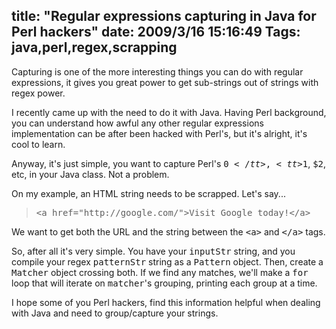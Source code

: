 title: "Regular expressions capturing in Java for Perl hackers"
date: 2009/3/16 15:16:49
Tags: java,perl,regex,scrapping
---
Capturing is one of the more interesting things you can do with regular expressions, it gives you great power to get sub-strings out of strings with regex power.

I recently came up with the need to do it with Java. Having Perl background, you can understand how awful any other regular expressions implementation can be after been hacked with Perl's, but it's alright, it's cool to learn.

Anyway, it's just simple, you want to capture Perl's <tt>$0</tt>, <tt>$1</tt>, <tt>$2</tt>, etc, in your Java class. Not a problem.

On my example, an HTML string needs to be scrapped. Let's say...
<blockquote><tt>&lt;a href="http://google.com/"&gt;Visit Google today!&lt;/a&gt;</tt></blockquote>
We want to get both the URL and the string between the <tt>&lt;a&gt;</tt> and <tt>&lt;/a&gt;</tt> tags.

<script src="http://gist.github.com/80065.js" type="text/javascript"></script>

So, after all it's very simple. You have your <tt>inputStr</tt> string, and you compile your regex <tt>patternStr</tt> string as a <tt>Pattern</tt> object. Then, create a <tt>Matcher</tt> object crossing both. If we find any matches, we'll make a <tt>for</tt> loop that will iterate on <tt>matcher</tt>'s grouping, printing each group at a time.

I hope some of you Perl hackers, find this information helpful when dealing with Java and need to group/capture your strings.